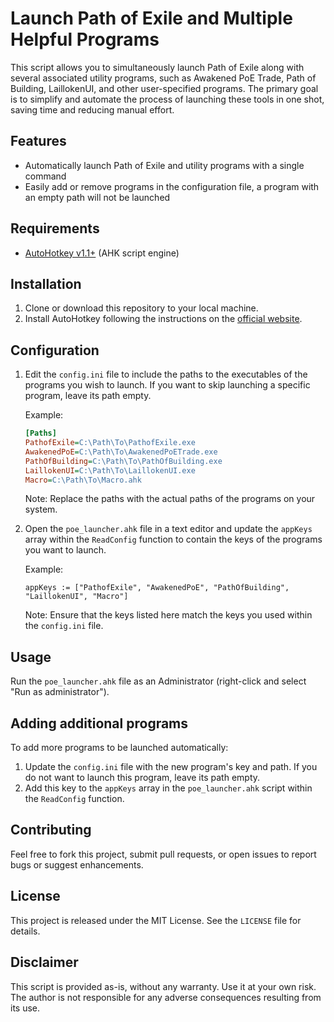 # Launch Path of Exile and Multiple Helpful Programs

This script allows you to simultaneously launch Path of Exile along with several associated utility programs, such as Awakened PoE Trade, Path of Building, LaillokenUI, and other user-specified programs. The primary goal is to simplify and automate the process of launching these tools in one shot, saving time and reducing manual effort.

## Features

- Automatically launch Path of Exile and utility programs with a single command
- Easily add or remove programs in the configuration file, a program with an empty path will not be launched

## Requirements

- [AutoHotkey v1.1+](https://www.autohotkey.com/) (AHK script engine)

## Installation

1. Clone or download this repository to your local machine.
2. Install AutoHotkey following the instructions on the [official website](https://www.autohotkey.com/).

## Configuration

1. Edit the `config.ini` file to include the paths to the executables of the programs you wish to launch. If you want to skip launching a specific program, leave its path empty.

   Example:

   ```ini
   [Paths]
   PathofExile=C:\Path\To\PathofExile.exe
   AwakenedPoE=C:\Path\To\AwakenedPoETrade.exe
   PathOfBuilding=C:\Path\To\PathOfBuilding.exe
   LaillokenUI=C:\Path\To\LaillokenUI.exe
   Macro=C:\Path\To\Macro.ahk
   ```

   Note: Replace the paths with the actual paths of the programs on your system.

2. Open the `poe_launcher.ahk` file in a text editor and update the `appKeys` array within the `ReadConfig` function to contain the keys of the programs you want to launch.

   Example:

   ```autohotkey
   appKeys := ["PathofExile", "AwakenedPoE", "PathOfBuilding", "LaillokenUI", "Macro"]
   ```

   Note: Ensure that the keys listed here match the keys you used within the `config.ini` file.

## Usage

Run the `poe_launcher.ahk` file as an Administrator (right-click and select "Run as administrator").

## Adding additional programs

To add more programs to be launched automatically:

1. Update the `config.ini` file with the new program's key and path. If you do not want to launch this program, leave its path empty.
2. Add this key to the `appKeys` array in the `poe_launcher.ahk` script within the `ReadConfig` function.

## Contributing

Feel free to fork this project, submit pull requests, or open issues to report bugs or suggest enhancements.

## License

This project is released under the MIT License. See the `LICENSE` file for details.

## Disclaimer

This script is provided as-is, without any warranty. Use it at your own risk. The author is not responsible for any adverse consequences resulting from its use.